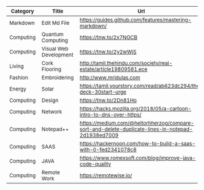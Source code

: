 |<sub>Category</sub>|<sub>Title</sub>|<sub>Url</sub>|
|--------|----|---------|
|<sub>Markdown</sub>|<sub>Edit Md File</sub>|<sub>https://guides.github.com/features/mastering-markdown/ </sub>|
|<sub>Computing</sub>|<sub>Quantum Computing</sub>|<sub>https://tnw.to/2x7NGCB</sub>|
|<sub>Computing</sub>|<sub>Visual Web Development</sub>|<sub>https://tnw.to/2y2wWjS</sub>|
|<sub>Living</sub>|<sub>Cork Flooring</sub>|<sub>http://tamil.thehindu.com/society/real-estate/article19809581.ece</sub>|
|<sub>Fashion</sub>|<sub>Embroidering</sub>|<sub>http://www.mridulas.com</sub>|
|<sub>Energy</sub>|<sub>Solar</sub>|<sub>https://tamil.yourstory.com/read/ab623dc294/the-deck-30start-urge</sub>|
|<sub>Computing</sub>|<sub>Design</sub>|<sub>https://tnw.to/2Dn81Ho</sub>|
|<sub>Computing</sub>|<sub>Network</sub>|<sub>https://hacks.mozilla.org/2018/05/a-cartoon-intro-to-dns-over-https/</sub>|
|<sub>Computing</sub>|<sub>Notepad++</sub>|<sub>https://medium.com/@heitorhherzog/compare-sort-and-delete-duplicate-lines-in-notepad-2d1938ed7009</sub>|
|<sub>Computing</sub>|<sub>SAAS</sub>|<sub>https://hackernoon.com/how-to-build-a-saas-with-0-fed2341078c8</sub>|
|<sub>Computing</sub>|<sub>JAVA</sub>|<sub>https://www.romexsoft.com/blog/improve-java-code-quality</sub>|
|<sub>Computing</sub>|<sub>Remote Work</sub>|<sub>https://remotewise.io/</sub>|

